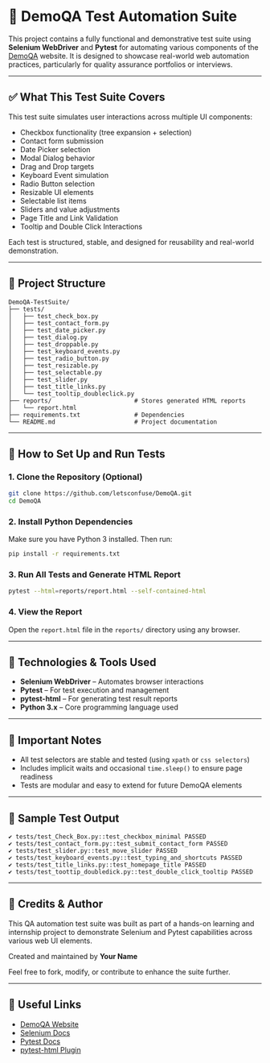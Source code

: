 # 🧪 DemoQA Test Automation Suite

This project contains a fully functional and demonstrative test suite using **Selenium WebDriver** and **Pytest** for automating various components of the [DemoQA](https://demoqa.com/) website. It is designed to showcase real-world web automation practices, particularly for quality assurance portfolios or interviews.

---

## ✅ What This Test Suite Covers

This test suite simulates user interactions across multiple UI components:

* Checkbox functionality (tree expansion + selection)
* Contact form submission
* Date Picker selection
* Modal Dialog behavior
* Drag and Drop targets
* Keyboard Event simulation
* Radio Button selection
* Resizable UI elements
* Selectable list items
* Sliders and value adjustments
* Page Title and Link Validation
* Tooltip and Double Click Interactions

Each test is structured, stable, and designed for reusability and real-world demonstration.

---

## 📁 Project Structure

```
DemoQA-TestSuite/
├── tests/
│   ├── test_check_box.py
│   ├── test_contact_form.py
│   ├── test_date_picker.py
│   ├── test_dialog.py
│   ├── test_droppable.py
│   ├── test_keyboard_events.py
│   ├── test_radio_button.py
│   ├── test_resizable.py
│   ├── test_selectable.py
│   ├── test_slider.py
│   ├── test_title_links.py
│   └── test_tooltip_doubleclick.py
├── reports/                       # Stores generated HTML reports
│   └── report.html
├── requirements.txt               # Dependencies
└── README.md                      # Project documentation
```

---

## 🚀 How to Set Up and Run Tests

### 1. Clone the Repository (Optional)

```bash
git clone https://github.com/letsconfuse/DemoQA.git
cd DemoQA
```

### 2. Install Python Dependencies

Make sure you have Python 3 installed. Then run:

```bash
pip install -r requirements.txt
```

### 3. Run All Tests and Generate HTML Report

```bash
pytest --html=reports/report.html --self-contained-html
```

### 4. View the Report

Open the `report.html` file in the `reports/` directory using any browser.

---

## 🧰 Technologies & Tools Used

* **Selenium WebDriver** – Automates browser interactions
* **Pytest** – For test execution and management
* **pytest-html** – For generating test result reports
* **Python 3.x** – Core programming language used

---

## 📌 Important Notes

* All test selectors are stable and tested (using `xpath` or `css selectors`)
* Includes implicit waits and occasional `time.sleep()` to ensure page readiness
* Tests are modular and easy to extend for future DemoQA elements

---

## 📸 Sample Test Output

```text
✔ tests/test_Check_Box.py::test_checkbox_minimal PASSED
✔ tests/test_contact_form.py::test_submit_contact_form PASSED
✔ tests/test_slider.py::test_move_slider PASSED
✔ tests/test_keyboard_events.py::test_typing_and_shortcuts PASSED
✔ tests/test_title_links.py::test_homepage_title PASSED
✔ tests/test_toottip_doubledick.py::test_double_click_tooltip PASSED
```

---

## 🙌 Credits & Author

This QA automation test suite was built as part of a hands-on learning and internship project to demonstrate Selenium and Pytest capabilities across various web UI elements.

Created and maintained by **Your Name**

Feel free to fork, modify, or contribute to enhance the suite further.

---

## 🔗 Useful Links

* [DemoQA Website](https://demoqa.com/)
* [Selenium Docs](https://www.selenium.dev/documentation/)
* [Pytest Docs](https://docs.pytest.org/en/latest/)
* [pytest-html Plugin](https://pypi.org/project/pytest-html/)
